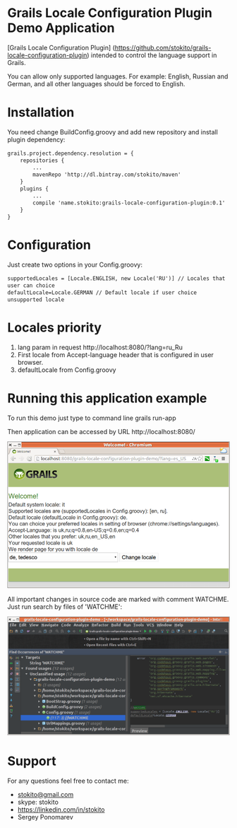 Grails Locale Configuration Plugin Demo Application
===================================================

[Grails Locale Configuration Plugin] (https://github.com/stokito/grails-locale-configuration-plugin) intended to control the language support in Grails.

You can allow only supported languages. For example: English, Russian and German, and all other languages should be forced to English.

Installation
================
You need change BuildConfig.groovy and add new repository and install plugin dependency:

    grails.project.dependency.resolution = {
        repositories {
            ...
            mavenRepo 'http://dl.bintray.com/stokito/maven'
        }
        plugins {
            ...
            compile 'name.stokito:grails-locale-configuration-plugin:0.1'
        }
    }

Configuration
=============
Just create two options in your Config.groovy:

    supportedLocales = [Locale.ENGLISH, new Locale('RU')] // Locales that user can choice
    defaultLocale=Locale.GERMAN // Default locale if user choice unsupported locale

Locales priority
================
1. lang param in request http://localhost:8080/?lang=ru_Ru
2. First locale from Accept-language header that is configured in user browser.
3. defaultLocale from Config.groovy

Running this application example
================================
To run this demo just type to command line
    grails run-app

Then application can be accessed by URL http://localhost:8080/

![Screenshot of test stand](/screenshot.png "Screenshot of test stand")

All important changes in source code are marked with comment WATCHME. Just run search by files of 'WATCHME':

![Screenshot WATCHME in sources](/screenshot_watchme_in_sources.png "Screenshot WATCHME in sources")


Support
=======
For any questions feel free to contact me:

 * stokito@gmail.com
 * skype: stokito
 * https://linkedin.com/in/stokito
 * Sergey Ponomarev
